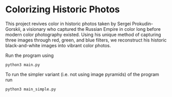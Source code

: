 # Colorizing Historic Photos
This project revives color in historic photos taken by Sergei Prokudin-Gorskii, a visionary who captured the Russian Empire in color long before modern color photography existed. Using his unique method of capturing three images through red, green, and blue filters, we reconstruct his historic black-and-white images into vibrant color photos.

Run the program using

    python3 main.py

To run the simpler variant (i.e. not using image pyramids) of the program run

    python3 main_simple.py